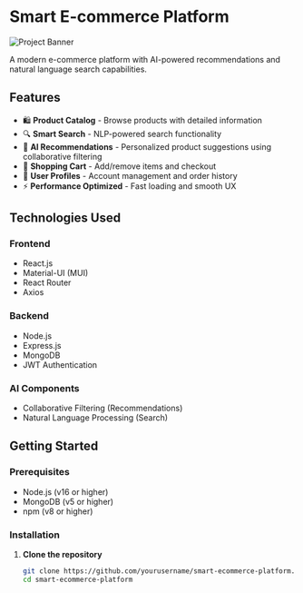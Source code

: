 # Smart E-commerce Platform

![Project Banner](https://via.placeholder.com/1200x400?text=Smart+E-Commerce+Platform) <!-- Replace with your actual banner image -->

A modern e-commerce platform with AI-powered recommendations and natural language search capabilities.

## Features

- 🛍️ **Product Catalog** - Browse products with detailed information
- 🔍 **Smart Search** - NLP-powered search functionality
- 🤖 **AI Recommendations** - Personalized product suggestions using collaborative filtering
- 🛒 **Shopping Cart** - Add/remove items and checkout
- 👤 **User Profiles** - Account management and order history
- ⚡ **Performance Optimized** - Fast loading and smooth UX

## Technologies Used

### Frontend
- React.js
- Material-UI (MUI)
- React Router
- Axios

### Backend
- Node.js
- Express.js
- MongoDB
- JWT Authentication

### AI Components
- Collaborative Filtering (Recommendations)
- Natural Language Processing (Search)

## Getting Started

### Prerequisites
- Node.js (v16 or higher)
- MongoDB (v5 or higher)
- npm (v8 or higher)

### Installation

1. **Clone the repository**
   ```bash
   git clone https://github.com/yourusername/smart-ecommerce-platform.git
   cd smart-ecommerce-platform
